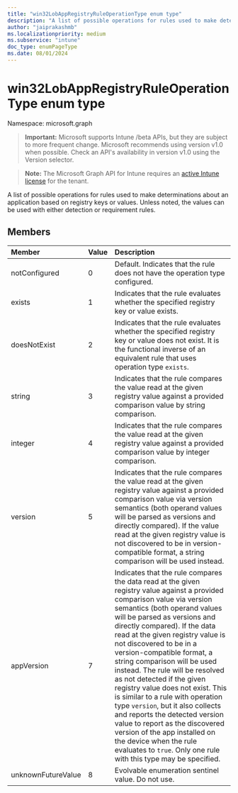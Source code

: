 ```yaml
---
title: "win32LobAppRegistryRuleOperationType enum type"
description: "A list of possible operations for rules used to make determinations about an application based on registry keys or values. Unless noted, the values can be used with either detection or requirement rules."
author: "jaiprakashmb"
ms.localizationpriority: medium
ms.subservice: "intune"
doc_type: enumPageType
ms.date: 08/01/2024
---
```


# win32LobAppRegistryRuleOperationType enum type

Namespace: microsoft.graph

> **Important:** Microsoft supports Intune /beta APIs, but they are subject to more frequent change. Microsoft recommends using version v1.0 when possible. Check an API's availability in version v1.0 using the Version selector.

> **Note:** The Microsoft Graph API for Intune requires an [active Intune license](https://go.microsoft.com/fwlink/?linkid=839381) for the tenant.

A list of possible operations for rules used to make determinations about an application based on registry keys or values. Unless noted, the values can be used with either detection or requirement rules.

## Members
|Member|Value|Description|
|:---|:---|:---|
|notConfigured|0|Default. Indicates that the rule does not have the operation type configured.|
|exists|1|Indicates that the rule evaluates whether the specified registry key or value exists.|
|doesNotExist|2|Indicates that the rule evaluates whether the specified registry key or value does not exist. It is the functional inverse of an equivalent rule that uses operation type `exists`.|
|string|3|Indicates that the rule compares the value read at the given registry value against a provided comparison value by string comparison.|
|integer|4|Indicates that the rule compares the value read at the given registry value against a provided comparison value by integer comparison.|
|version|5|Indicates that the rule compares the value read at the given registry value against a provided comparison value via version semantics (both operand values will be parsed as versions and directly compared). If the value read at the given registry value is not discovered to be in version-compatible format, a string comparison will be used instead.|
|appVersion|7|Indicates that the rule compares the data read at the given registry value against a provided comparison value via version semantics (both operand values will be parsed as versions and directly compared). If the data read at the given registry value is not discovered to be in a version-compatible format, a string comparison will be used instead. The rule will be resolved as not detected if the given registry value does not exist. This is similar to a rule with operation type `version`, but it also collects and reports the detected version value to report as the discovered version of the app installed on the device when the rule evaluates to `true`. Only one rule with this type may be specified.|
|unknownFutureValue|8|Evolvable enumeration sentinel value. Do not use.|